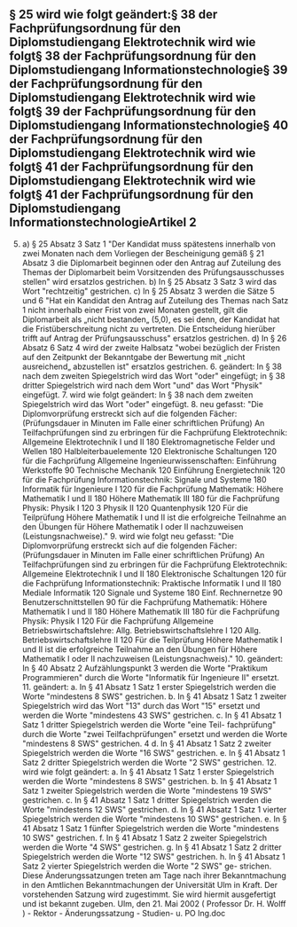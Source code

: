 ## § 25 wird wie folgt geändert:§ 38 der Fachprüfungsordnung für den Diplomstudiengang Elektrotechnik wird wie folgt§ 38 der Fachprüfungsordnung für den Diplomstudiengang Informationstechnologie§ 39 der Fachprüfungsordnung für den Diplomstudiengang Elektrotechnik wird wie folgt§ 39 der Fachprüfungsordnung für den Diplomstudiengang Informationstechnologie§ 40 der Fachprüfungsordnung für den Diplomstudiengang Elektrotechnik wird wie folgt§ 41 der Fachprüfungsordnung für den Diplomstudiengang Elektrotechnik wird wie folgt§ 41 der Fachprüfungsordnung für den Diplomstudiengang InformationstechnologieArtikel 2

5. a) § 25 Absatz 3 Satz 1 &#34;Der Kandidat muss spätestens innerhalb von zwei Monaten nach dem Vorliegen der Bescheinigung gemäß § 21 Absatz 3 die Diplomarbeit beginnen oder den Antrag auf Zuteilung des Themas der Diplomarbeit beim Vorsitzenden des Prüfungsausschusses stellen&#34; wird ersatzlos gestrichen. b) In § 25 Absatz 3 Satz 3 wird das Wort &#34;rechtzeitig&#34; gestrichen. c) In § 25 Absatz 3 werden die Sätze 5 und 6 &#34;Hat ein Kandidat den Antrag auf Zuteilung des Themas nach Satz 1 nicht innerhalb einer Frist von zwei Monaten gestellt, gilt die Diplomarbeit als „nicht bestanden„ (5,0), es sei denn, der Kandidat hat die Fristüberschreitung nicht zu vertreten. Die Entscheidung hierüber trifft auf Antrag der Prüfungsausschuss&#34; ersatzlos gestrichen. d) In § 26 Absatz 6 Satz 4 wird der zweite Halbsatz &#34;wobei bezüglich der Fristen auf den Zeitpunkt der Bekanntgabe der Bewertung mit „nicht ausreichend„ abzustellen ist&#34; ersatzlos gestrichen. 6. geändert: In § 38 nach dem zweiten Spiegelstrich wird das Wort &#34;oder&#34; eingefügt; in § 38 dritter Spiegelstrich wird nach dem Wort &#34;und&#34; das Wort &#34;Physik&#34; eingefügt. 7. wird wie folgt geändert: In § 38 nach dem zweiten Spiegelstrich wird das Wort &#34;oder&#34; eingefügt. 8. neu gefasst: &#34;Die Diplomvorprüfung erstreckt sich auf die folgenden Fächer: (Prüfungsdauer in Minuten im Falle einer schriftlichen Prüfung) An Teilfachprüfungen sind zu erbringen für die Fachprüfung Elektrotechnik: Allgemeine Elektrotechnik I und II 180 Elektromagnetische Felder und Wellen 180 Halbleiterbauelemente 120 Elektronische Schaltungen 120 für die Fachprüfung Allgemeine Ingenieurwissenschaften: Einführung Werkstoffe 90 Technische Mechanik 120 Einführung Energietechnik 120 für die Fachprüfung Informationstechnik: Signale und Systeme 180 Informatik für Ingenieure I 120 für die Fachprüfung Mathematik: Höhere Mathematik I und II 180 Höhere Mathematik III 180 für die Fachprüfung Physik: Physik I 120 3 Physik II 120 Quantenphysik 120 Für die Teilprüfung Höhere Mathematik I und II ist die erfolgreiche Teilnahme an den Übungen für Höhere Mathematik I oder II nachzuweisen (Leistungsnachweise).&#34; 9. wird wie folgt neu gefasst: &#34;Die Diplomvorprüfung erstreckt sich auf die folgenden Fächer: (Prüfungsdauer in Minuten im Falle einer schriftlichen Prüfung) An Teilfachprüfungen sind zu erbringen für die Fachprüfung Elektrotechnik: Allgemeine Elektrotechnik I und II 180 Elektronische Schaltungen 120 für die Fachprüfung Informationstechnik: Praktische Informatik I und II 180 Mediale Informatik 120 Signale und Systeme 180 Einf. Rechnernetze 90 Benutzerschnittstellen 90 für die Fachprüfung Mathematik: Höhere Mathematik I und II 180 Höhere Mathematik III 180 für die Fachprüfung Physik: Physik I 120 Für die Fachprüfung Allgemeine Betriebswirtschaftslehre: Allg. Betriebswirtschaftslehre I 120 Allg. Betriebswirtschaftslehre II 120 Für die Teilprüfung Höhere Mathematik I und II ist die erfolgreiche Teilnahme an den Übungen für Höhere Mathematik I oder II nachzuweisen (Leistungsnachweis).&#34; 10. geändert: In § 40 Absatz 2 Aufzählungspunkt 3 werden die Worte &#34;Praktikum Programmieren&#34; durch die Worte &#34;Informatik für Ingenieure II&#34; ersetzt. 11. geändert: a. In § 41 Absatz 1 Satz 1 erster Spiegelstrich werden die Worte &#34;mindestens 8 SWS&#34; gestrichen. b. In § 41 Absatz 1 Satz 1 zweiter Spiegelstrich wird das Wort &#34;13&#34; durch das Wort &#34;15&#34; ersetzt und werden die Worte &#34;mindestens 43 SWS&#34; gestrichen. c. In § 41 Absatz 1 Satz 1 dritter Spiegelstrich werden die Worte &#34;eine Teil- fachprüfung&#34; durch die Worte &#34;zwei Teilfachprüfungen&#34; ersetzt und werden die Worte &#34;mindestens 8 SWS&#34; gestrichen. 4 d. In § 41 Absatz 1 Satz 2 zweiter Spiegelstrich werden die Worte &#34;16 SWS&#34; gestrichen. e. In § 41 Absatz 1 Satz 2 dritter Spiegelstrich werden die Worte &#34;2 SWS&#34; gestrichen. 12. wird wie folgt geändert: a. In § 41 Absatz 1 Satz 1 erster Spiegelstrich werden die Worte &#34;mindestens 8 SWS&#34; gestrichen. b. In § 41 Absatz 1 Satz 1 zweiter Spiegelstrich werden die Worte &#34;mindestens 19 SWS&#34; gestrichen. c. In § 41 Absatz 1 Satz 1 dritter Spiegelstrich werden die Worte &#34;mindestens 12 SWS&#34; gestrichen. d. In § 41 Absatz 1 Satz 1 vierter Spiegelstrich werden die Worte &#34;mindestens 10 SWS&#34; gestrichen. e. In § 41 Absatz 1 Satz 1 fünfter Spiegelstrich werden die Worte &#34;mindestens 10 SWS&#34; gestrichen. f. In § 41 Absatz 1 Satz 2 zweiter Spiegelstrich werden die Worte &#34;4 SWS&#34; gestrichen. g. In § 41 Absatz 1 Satz 2 dritter Spiegelstrich werden die Worte &#34;12 SWS&#34; gestrichen. h. In § 41 Absatz 1 Satz 2 vierter Spiegelstrich werden die Worte &#34;2 SWS&#34; ge- strichen. Diese Änderungssatzungen treten am Tage nach ihrer Bekanntmachung in den Amtlichen Bekanntmachungen der Universität Ulm in Kraft. Der vorstehenden Satzung wird zugestimmt. Sie wird hiermit ausgefertigt und ist bekannt zugeben. Ulm, den 21. Mai 2002 ( Professor Dr. H. Wolff ) - Rektor - Änderungssatzung - Studien- u. PO Ing.doc

